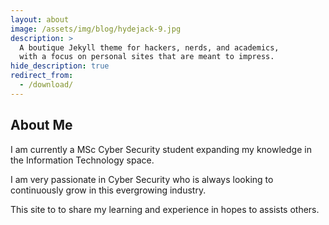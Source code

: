 ```yaml
---
layout: about
image: /assets/img/blog/hydejack-9.jpg
description: >
  A boutique Jekyll theme for hackers, nerds, and academics,
  with a focus on personal sites that are meant to impress.
hide_description: true
redirect_from:
  - /download/
---
```

## About Me
I am currently a MSc Cyber Security student expanding my knowledge in the Information Technology space.

I am very passionate in Cyber Security who is always looking to continuously grow in this evergrowing industry.

This site to to share my learning and experience in hopes to assists others.